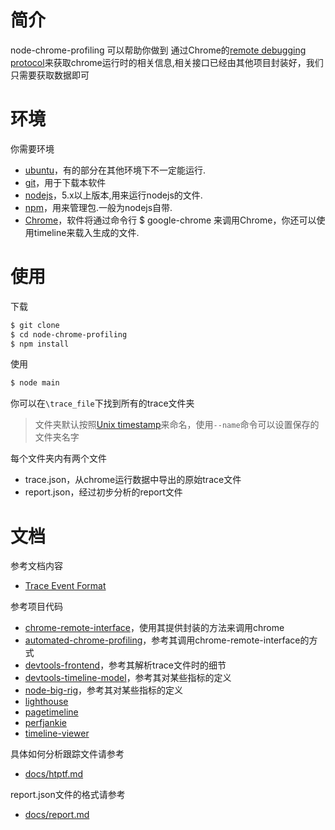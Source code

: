 # 简介
node-chrome-profiling 可以帮助你做到
通过Chrome的[remote debugging protocol](https://developer.chrome.com/devtools/docs/debugger-protocol)来获取chrome运行时的相关信息,相关接口已经由其他项目封装好，我们只需要获取数据即可

# 环境
你需要环境  
* [ubuntu](https://www.ubuntu.com/)，有的部分在其他环境下不一定能运行.  
* [git](https://git-scm.com/)，用于下载本软件  
* [nodejs](https://nodejs.org/en/)，5.x以上版本,用来运行nodejs的文件.  
* [npm](https://npmjs.com/)，用来管理包.一般为nodejs自带.  
* [Chrome](http://www.google.cn/chrome/browser/desktop/index.html)，软件将通过命令行 $ google-chrome 来调用Chrome，你还可以使用timeline来载入生成的文件.  

# 使用
下载
```sh
$ git clone 
$ cd node-chrome-profiling
$ npm install
```
使用
```sh
$ node main
```
你可以在`\trace_file`下找到所有的trace文件夹  

>文件夹默认按照[Unix timestamp](http://www.unixtimestamp.com/)来命名，使用`--name`命令可以设置保存的文件夹名字  

每个文件夹内有两个文件  
* trace.json，从chrome运行数据中导出的原始trace文件
* report.json，经过初步分析的report文件

# 文档
参考文档内容  
*    [Trace Event Format](https://docs.google.com/document/d/1CvAClvFfyA5R-PhYUmn5OOQtYMH4h6I0nSsKchNAySU/preview)  

参考项目代码  
*    [chrome-remote-interface](https://github.com/cyrus-and/chrome-remote-interface)，使用其提供封装的方法来调用chrome  
*    [automated-chrome-profiling](https://github.com/paulirish/automated-chrome-profiling)，参考其调用chrome-remote-interface的方式  
*    [devtools-frontend](https://github.com/ChromeDevTools/devtools-frontend)，参考其解析trace文件时的细节  
*    [devtools-timeline-model](https://github.com/paulirish/devtools-timeline-model)，参考其对某些指标的定义  
*    [node-big-rig](https://github.com/GoogleChrome/node-big-rig)，参考其对某些指标的定义  
*    [lighthouse](https://github.com/GoogleChrome/lighthouse)  
*    [pagetimeline](https://github.com/the1sky/pagetimeline)  
*    [perfjankie](https://github.com/axemclion/perfjankie)  
*    [timeline-viewer](https://github.com/ChromeDevTools/timeline-viewer)  

具体如何分析跟踪文件请参考
* [docs/htptf.md]()

report.json文件的格式请参考
* [docs/report.md]()